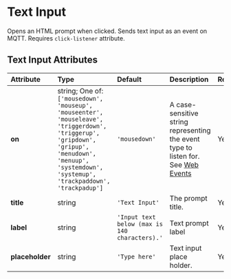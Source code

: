 
Text Input
==========


Opens an HTML prompt when clicked. Sends text input as an event on MQTT. Requires `click-listener` attribute.

Text Input Attributes
----------------------

|Attribute|Type|Default|Description|Required|
| :--- | :--- | :--- | :--- | :--- |
|**on**|string; One of: ```['mousedown', 'mouseup', 'mouseenter', 'mouseleave', 'triggerdown', 'triggerup', 'gripdown', 'gripup', 'menudown', 'menuup', 'systemdown', 'systemup', 'trackpaddown', 'trackpadup']```|```'mousedown'```|A case-sensitive string representing the event type to listen for. See <a href='https://developer.mozilla.org/en-US/docs/Web/Events'>Web Events</a>|Yes|
|**title**|string|```'Text Input'```|The prompt title.|Yes|
|**label**|string|```'Input text below (max is 140 characters).'```|Text prompt label|Yes|
|**placeholder**|string|```'Type here'```|Text input place holder.|Yes|
